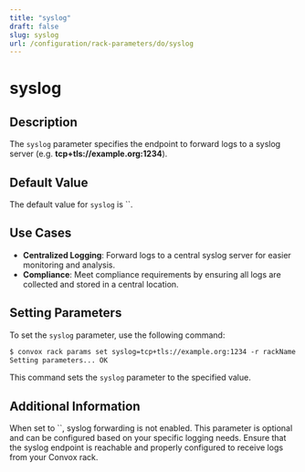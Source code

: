 ```yaml
---
title: "syslog"
draft: false
slug: syslog
url: /configuration/rack-parameters/do/syslog
---
```


# syslog

## Description
The `syslog` parameter specifies the endpoint to forward logs to a syslog server (e.g. **tcp+tls://example.org:1234**).

## Default Value
The default value for `syslog` is ``.

## Use Cases
- **Centralized Logging**: Forward logs to a central syslog server for easier monitoring and analysis.
- **Compliance**: Meet compliance requirements by ensuring all logs are collected and stored in a central location.

## Setting Parameters
To set the `syslog` parameter, use the following command:
```html
$ convox rack params set syslog=tcp+tls://example.org:1234 -r rackName
Setting parameters... OK
```
This command sets the `syslog` parameter to the specified value.

## Additional Information
When set to ``, syslog forwarding is not enabled. This parameter is optional and can be configured based on your specific logging needs. Ensure that the syslog endpoint is reachable and properly configured to receive logs from your Convox rack.
